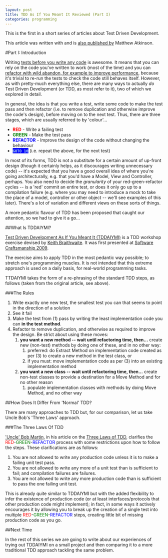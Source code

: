 ```yaml
---
layout: post
title: TDD As If You Meant It Reviewed (Part I)
categories: programming
---
```


This is the first in a short series of articles about Test Driven Development.

This article was written with and is [also published by](http://matatk.agrip.org.uk/articles/test-driven-development-as-if-you-meant-it-reviewed-part-1/) Matthew Atkinson.

#Part I: Introduction

Writing [tests before you write any code](http://www.diveintopython.net/unit_testing/stage_1.html) is awesome. It means that you can rely on the code you've written to work (most of the time) and you can [refactor with wild abandon, for example to improve performance](http://www.diveintopython.net/refactoring/), because it's trivial to re-run the tests to check the code still behaves itself. However, as with pretty-much everything else, there are many ways to actually *do* Test Driven Development (or TDD, as most refer to it), two of which we explored in detail.

In general, the idea is that you write a test, write some code to make the test pass and then refactor (i.e. to remove duplication and otherwise improve the code's design), before moving on to the next test. Thus, there are three stages, which are usually referred to by 'colour'...

* **<span style="color: red;">RED</span>** - Write a failing test
* **<span style="color: green;">GREEN</span>** - Make the test pass
* **<span style="color: blue;">REFACTOR</span>** - Improve the design of the code without changing the behaviour
* **<span style="background: blue; color: lightblue;">`GOTO 10`</span>** (i.e. repeat the above, for the next test)

In most of its forms, TDD is not a substitute for a certain amount of up-front design (though it certainly helps, as it discourages writing unnecessary code) -- it's expected that you have a good overall idea of
where you're going architecturally, e.g. that you'd have a Model, View and Controller, perhaps. You also need to decide the *granularity* of your red-green-refactor cycles -- is a 'red' commit an entire test, or
does it only go up to a compilation failure (e.g. where you may need to introduce a mock to take the place of a model, controller or other object -- we'll see examples of this later). There's a lot of variation
and different views on these sorts of things.

A more pedantic flavour of TDD has been proposed that caught our attention, so we had to give it a go...

##What Is TDDAIYMI?

[Test Driven Development As If You Meant It (TDDAIYMI)](http://cumulative-hypotheses.org/2011/08/30/tdd-as-if-you-meant-it/) is a TDD workshop exercise devised by [Keith Braithwaite](https://twitter.com/keithb_b). It was first presented at [Software Craftsmanship 2009](http://www.codemanship.co.uk/softwarecraftsmanship/).

The exercise aims to apply TDD in the most pedantic way possible; to stretch one's programming muscles. It is not intended that this extreme approach is used on a daily basis, for real-world programming tasks.

TTDAIYMI takes the form of a re-phrasing of the standard TDD steps, as follows (taken from the original article, see above).

###The Rules

1. Write exactly one new test, the smallest test you can that seems to point in the direction of a solution
2. See it fail
3. Make the test from (1) pass by writing the least implementation code you can **in the test method**.
4. Refactor to remove duplication, and otherwise as required to improve the design. Be strict about using these moves:
    1. **you want a new method -- wait until refactoring time, then...** create new (non-test) methods by doing one of these, and in no other way:
        1. preferred: do Extract Method on implementation code created as per (3) to create a new method in the test class, or
        2. if you must: move implementation code as per (3) into an existing implementation method
    2.  **you want a new class -- wait until refactoring time, then...** create non-test classes to provide a destination for a Move Method and for no other reason
        1. populate implementation classes with methods by doing Move Method, and no other way

##How Does It Differ From 'Normal' TDD?

There are many approaches to TDD but, for our comparison, let us take Uncle Bob's 'Three Laws' approach.

###The Three Laws Of TDD

['Uncle' Bob Martin](https://twitter.com/unclebobmartin), in his article on the [Three Laws of TDD](http://butunclebob.com/ArticleS.UncleBob.TheThreeRulesOfTdd), clarifies the <span style="color: red;">RED</span>-<span style="color: green;">GREEN</span>-<span style="color: blue;">REFACTOR</span> process with some restrictions upon how to follow the steps. These clarifications are as follows:

1. You are not allowed to write any production code unless it is to make a failing unit test pass.
2. You are not allowed to write any more of a unit test than is sufficient to fail; and compilation failures are failures.
3. You are not allowed to write any more production code than is sufficient to pass the one failing unit test.

This is already quite similar to TDDAIYMI but with the added flexibility to infer the existence of production code (or at least interfaces/protocols that other production code might implement); in fact, in some ways it actively encourages it by allowing you to break up the creation of a single test into multiple <span style="color: red;">RED</span>-<span style="color: green;">GREEN</span>-<span style="color: blue;">REFACTOR</span> steps, creating little bit of missing production code as you go.

##Next Time

In the rest of this series we are going to write about our experiences of trying out TDDAIYMI on a small project and then comparing it to a more traditional TDD approach tackling the same problem.
